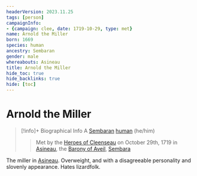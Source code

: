 ```yaml
---
headerVersion: 2023.11.25
tags: [person]
campaignInfo:
- {campaign: clee, date: 1719-10-29, type: met}
name: Arnold the Miller
born: 1669
species: human
ancestry: Sembaran
gender: male
whereabouts: Asineau
title: Arnold the Miller
hide_toc: true
hide_backlinks: true
hide: [toc]
---
```

# Arnold the Miller
>[!info]+ Biographical Info
> A [Sembaran](<../../gazetteer/greater-sembara/sembara/sembara.md>) [human](<../../species/humans/humans.md>) (he/him)
> 
>> 
>>  Met by the [Heroes of Cleenseau](<../pcs/cleenseau/heroes-of-cleenseau.md>) on October 29th, 1719 in [Asineau](<../../gazetteer/greater-sembara/sembara/barony-of-aveil/cleenseau-region/asineau.md>), the [Barony of Aveil](<../../gazetteer/greater-sembara/sembara/barony-of-aveil/barony-of-aveil.md>), [Sembara](<../../gazetteer/greater-sembara/sembara/sembara.md>) 

The miller in [Asineau](<../../gazetteer/greater-sembara/sembara/barony-of-aveil/cleenseau-region/asineau.md>). Overweight, and with a disagreeable personality and slovenly appearance. Hates lizardfolk. 